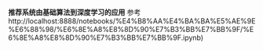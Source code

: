 __推荐系统由基础算法到深度学习的应用__
参考
http://localhost:8888/notebooks/%E4%B8%AA%E4%BA%BA%E5%AE%9E%E6%88%98/%E6%8E%A8%E8%8D%90%E7%B3%BB%E7%BB%9F/%E6%8E%A8%E8%8D%90%E7%B3%BB%E7%BB%9F.ipynb)

